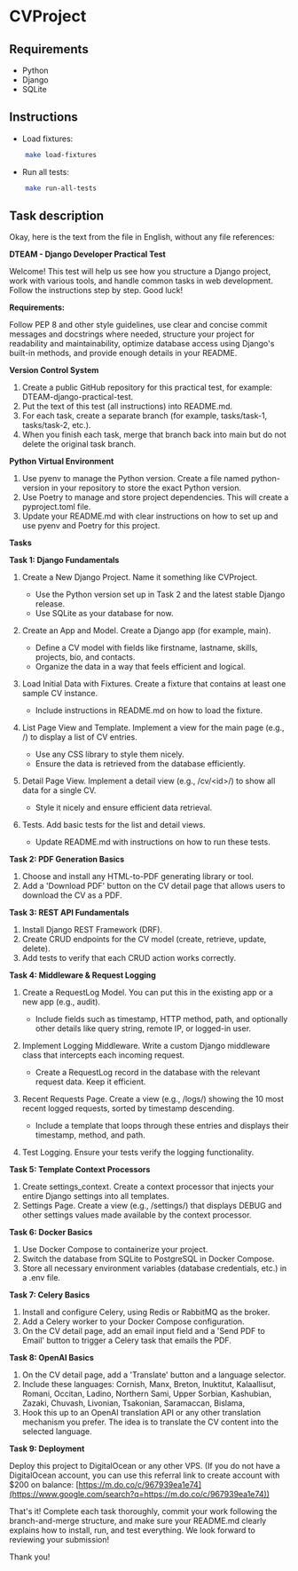 # CVProject

## Requirements

- Python
- Django
- SQLite

## Instructions

- Load fixtures:

```bash
    make load-fixtures
```

- Run all tests:

```bash
    make run-all-tests
```

## Task description

Okay, here is the text from the file in English, without any file references:

**DTEAM - Django Developer Practical Test**

Welcome\! This test will help us see how you structure a Django project, work with various tools, and handle common tasks in web development. Follow the instructions step by step. Good luck\!

**Requirements:**

Follow PEP 8 and other style guidelines, use clear and concise commit messages and docstrings where needed, structure your project for readability and maintainability, optimize database access using Django's built-in methods, and provide enough details in your README.

**Version Control System**

1.  Create a public GitHub repository for this practical test, for example: DTEAM-django-practical-test.
2.  Put the text of this test (all instructions) into README.md.
3.  For each task, create a separate branch (for example, tasks/task-1, tasks/task-2, etc.).
4.  When you finish each task, merge that branch back into main but do not delete the original task branch.

**Python Virtual Environment**

1.  Use pyenv to manage the Python version. Create a file named python-version in your repository to store the exact Python version.
2.  Use Poetry to manage and store project dependencies. This will create a pyproject.toml file.
3.  Update your README.md with clear instructions on how to set up and use pyenv and Poetry for this project.

**Tasks**

**Task 1: Django Fundamentals**

1.  Create a New Django Project. Name it something like CVProject.

    - Use the Python version set up in Task 2 and the latest stable Django release.
    - Use SQLite as your database for now.

2.  Create an App and Model. Create a Django app (for example, main).

    - Define a CV model with fields like firstname, lastname, skills, projects, bio, and contacts.
    - Organize the data in a way that feels efficient and logical.

3.  Load Initial Data with Fixtures. Create a fixture that contains at least one sample CV instance.

    - Include instructions in README.md on how to load the fixture.

4.  List Page View and Template. Implement a view for the main page (e.g., /) to display a list of CV entries.

    - Use any CSS library to style them nicely.
    - Ensure the data is retrieved from the database efficiently.

5.  Detail Page View. Implement a detail view (e.g., /cv/\<id\>/) to show all data for a single CV.

    - Style it nicely and ensure efficient data retrieval.

6.  Tests. Add basic tests for the list and detail views.

    - Update README.md with instructions on how to run these tests.

**Task 2: PDF Generation Basics**

1.  Choose and install any HTML-to-PDF generating library or tool.
2.  Add a 'Download PDF' button on the CV detail page that allows users to download the CV as a PDF.

**Task 3: REST API Fundamentals**

1.  Install Django REST Framework (DRF).
2.  Create CRUD endpoints for the CV model (create, retrieve, update, delete).
3.  Add tests to verify that each CRUD action works correctly.

**Task 4: Middleware & Request Logging**

1.  Create a RequestLog Model. You can put this in the existing app or a new app (e.g., audit).

    - Include fields such as timestamp, HTTP method, path, and optionally other details like query string, remote IP, or logged-in user.

2.  Implement Logging Middleware. Write a custom Django middleware class that intercepts each incoming request.

    - Create a RequestLog record in the database with the relevant request data. Keep it efficient.

3.  Recent Requests Page. Create a view (e.g., /logs/) showing the 10 most recent logged requests, sorted by timestamp descending.

    - Include a template that loops through these entries and displays their timestamp, method, and path.

4.  Test Logging. Ensure your tests verify the logging functionality.

**Task 5: Template Context Processors**

1.  Create settings_context. Create a context processor that injects your entire Django settings into all templates.
2.  Settings Page. Create a view (e.g., /settings/) that displays DEBUG and other settings values made available by the context processor.

**Task 6: Docker Basics**

1.  Use Docker Compose to containerize your project.
2.  Switch the database from SQLite to PostgreSQL in Docker Compose.
3.  Store all necessary environment variables (database credentials, etc.) in a .env file.

**Task 7: Celery Basics**

1.  Install and configure Celery, using Redis or RabbitMQ as the broker.
2.  Add a Celery worker to your Docker Compose configuration.
3.  On the CV detail page, add an email input field and a 'Send PDF to Email' button to trigger a Celery task that emails the PDF.

**Task 8: OpenAI Basics**

1.  On the CV detail page, add a 'Translate' button and a language selector.
2.  Include these languages: Cornish, Manx, Breton, Inuktitut, Kalaallisut, Romani, Occitan, Ladino, Northern Sami, Upper Sorbian, Kashubian, Zazaki, Chuvash, Livonian, Tsakonian, Saramaccan, Bislama,
3.  Hook this up to an OpenAI translation API or any other translation mechanism you prefer. The idea is to translate the CV content into the selected language.

**Task 9: Deployment**

Deploy this project to DigitalOcean or any other VPS. (If you do not have a DigitalOcean account, you can use this referral link to create account with $200 on balance: [https://m.do.co/c/967939ea1e74](https://www.google.com/search?q=https://m.do.co/c/967939ea1e74))

That's it\! Complete each task thoroughly, commit your work following the branch-and-merge structure, and make sure your README.md clearly explains how to install, run, and test everything. We look forward to reviewing your submission\!

Thank you\!
